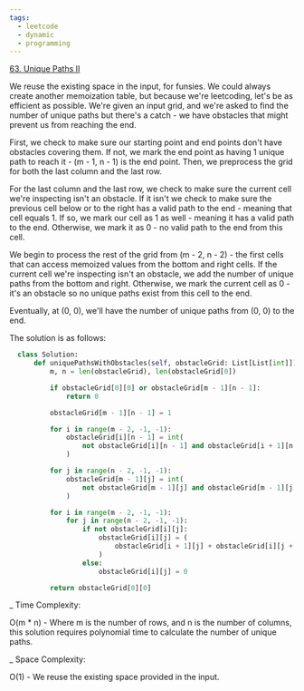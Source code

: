 ```yaml
---
tags:
  - leetcode
  - dynamic
  - programming
---
```


<a href="https://leetcode.com/problems/unique-paths-ii/">63. Unique Paths II</a>

We reuse the existing space in the input, for funsies. We could always create
another memoization table, but because we're leetcoding, let's be as efficient
as possible. We're given an input grid, and we're asked to find the number of
unique paths but there's a catch - we have obstacles that might prevent us from
reaching the end.

First, we check to make sure our starting point and end points don't have
obstacles covering them. If not, we mark the end point as having 1 unique path
to reach it - (m - 1, n - 1) is the end point. Then, we preprocess the grid for
both the last column and the last row.

For the last column and the last row, we check to make sure the current cell
we're inspecting isn't an obstacle. If it isn't we check to make sure the
previous cell below or to the right has a valid path to the end - meaning that
cell equals 1. If so, we mark our cell as 1 as well - meaning it has a valid
path to the end. Otherwise, we mark it as 0 - no valid path to the end from this
cell.

We begin to process the rest of the grid from (m - 2, n - 2) - the first cells
that can access memoized values from the bottom and right cells. If the current
cell we're inspecting isn't an obstacle, we add the number of unique paths from
the bottom and right. Otherwise, we mark the current cell as 0 - it's an
obstacle so no unique paths exist from this cell to the end.

Eventually, at (0, 0), we'll have the number of unique paths from (0, 0) to the
end.

The solution is as follows:

```python
  class Solution:
      def uniquePathsWithObstacles(self, obstacleGrid: List[List[int]]) -> int:
          m, n = len(obstacleGrid), len(obstacleGrid[0])

          if obstacleGrid[0][0] or obstacleGrid[m - 1][n - 1]:
              return 0

          obstacleGrid[m - 1][n - 1] = 1

          for i in range(m - 2, -1, -1):
              obstacleGrid[i][n - 1] = int(
                  not obstacleGrid[i][n - 1] and obstacleGrid[i + 1][n - 1]
              )

          for j in range(n - 2, -1, -1):
              obstacleGrid[m - 1][j] = int(
                  not obstacleGrid[m - 1][j] and obstacleGrid[m - 1][j + 1]
              )

          for i in range(m - 2, -1, -1):
              for j in range(n - 2, -1, -1):
                  if not obstacleGrid[i][j]:
                      obstacleGrid[i][j] = (
                          obstacleGrid[i + 1][j] + obstacleGrid[i][j + 1]
                      )
                  else:
                      obstacleGrid[i][j] = 0

          return obstacleGrid[0][0]
```

\_ Time Complexity:

O(m \* n) - Where m is the number of rows, and n is the number of columns, this
solution requires polynomial time to calculate the number of unique paths.

\_ Space Complexity:

O(1) - We reuse the existing space provided in the input.
